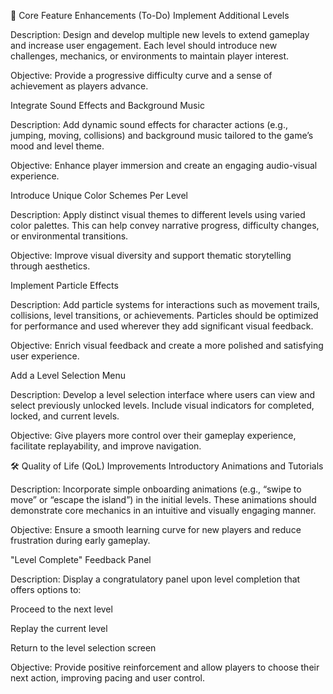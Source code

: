 🚧 Core Feature Enhancements (To-Do)
Implement Additional Levels

Description: Design and develop multiple new levels to extend gameplay and increase user engagement. Each level should introduce new challenges, mechanics, or environments to maintain player interest.

Objective: Provide a progressive difficulty curve and a sense of achievement as players advance.

Integrate Sound Effects and Background Music

Description: Add dynamic sound effects for character actions (e.g., jumping, moving, collisions) and background music tailored to the game’s mood and level theme.

Objective: Enhance player immersion and create an engaging audio-visual experience.

Introduce Unique Color Schemes Per Level

Description: Apply distinct visual themes to different levels using varied color palettes. This can help convey narrative progress, difficulty changes, or environmental transitions.

Objective: Improve visual diversity and support thematic storytelling through aesthetics.

Implement Particle Effects

Description: Add particle systems for interactions such as movement trails, collisions, level transitions, or achievements. Particles should be optimized for performance and used wherever they add significant visual feedback.

Objective: Enrich visual feedback and create a more polished and satisfying user experience.

Add a Level Selection Menu

Description: Develop a level selection interface where users can view and select previously unlocked levels. Include visual indicators for completed, locked, and current levels.

Objective: Give players more control over their gameplay experience, facilitate replayability, and improve navigation.

🛠️ Quality of Life (QoL) Improvements
Introductory Animations and Tutorials

Description: Incorporate simple onboarding animations (e.g., “swipe to move” or “escape the island”) in the initial levels. These animations should demonstrate core mechanics in an intuitive and visually engaging manner.

Objective: Ensure a smooth learning curve for new players and reduce frustration during early gameplay.

"Level Complete" Feedback Panel

Description: Display a congratulatory panel upon level completion that offers options to:

Proceed to the next level

Replay the current level

Return to the level selection screen

Objective: Provide positive reinforcement and allow players to choose their next action, improving pacing and user control.

